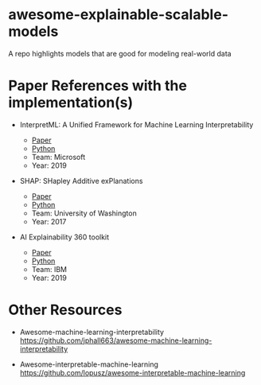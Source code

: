 # awesome-explainable-scalable-models
A repo highlights models that are good for modeling real-world data


# Paper References with the implementation(s)
- InterpretML: A Unified Framework for Machine Learning Interpretability
  - [Paper](https://arxiv.org/pdf/1909.09223.pdf)
  - [Python](https://github.com/interpretml/interpret)
  - Team: Microsoft
  - Year: 2019

- SHAP: SHapley Additive exPlanations
  - [Paper](http://papers.nips.cc/paper/7062-a-unified-approach-to-interpreting-model-predictions.pdf)
  - [Python](https://github.com/slundberg/shap)
  - Team: University of Washington
  - Year: 2017

- AI Explainability 360 toolkit  
  - [Paper](https://arxiv.org/pdf/1909.03012.pdf)  
  - [Python](https://github.com/IBM/AIX360/)  
  - Team: IBM  
  - Year: 2019  


# Other Resources
* Awesome-machine-learning-interpretability  
https://github.com/jphall663/awesome-machine-learning-interpretability  

* Awesome-interpretable-machine-learning
https://github.com/lopusz/awesome-interpretable-machine-learning

